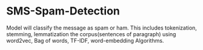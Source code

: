 # SMS-Spam-Detection
Model will classify the message as spam or ham. This includes tokenization, stemming, lemmatization the corpus(sentences of paragraph) using word2vec, Bag of words, TF-IDF, word-embedding Algorithms.
